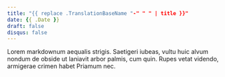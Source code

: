 ```yaml
---
title: "{{ replace .TranslationBaseName "-" " " | title }}"
date: {{ .Date }}
draft: false
disqus: false
---
```


Lorem markdownum aequalis strigis. Saetigeri iubeas, vultu huic alvum nondum
de obside ut laniavit arbor palmis, cum quin. Rupes vetat videndo, armigerae
crimen habet Priamum nec.
